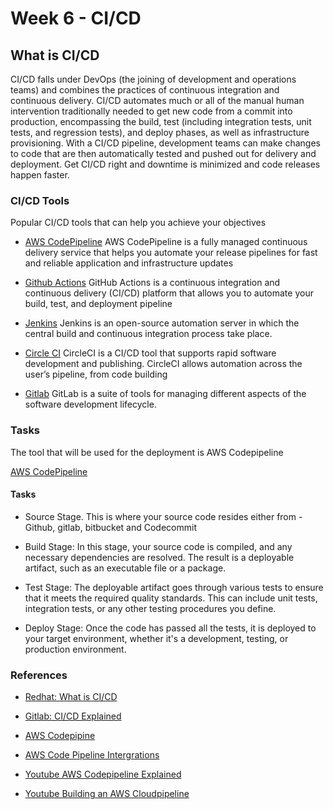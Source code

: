 # Week 6 - CI/CD 

## What is CI/CD
CI/CD falls under DevOps (the joining of development and operations teams) and combines the practices of continuous integration and continuous delivery. CI/CD automates much or all of the manual human intervention traditionally needed to get new code from a commit into production, encompassing the build, test (including integration tests, unit tests, and regression tests), and deploy phases, as well as infrastructure provisioning. With a CI/CD pipeline, development teams can make changes to code that are then automatically tested and pushed out for delivery and deployment. Get CI/CD right and downtime is minimized and code releases happen faster.

### CI/CD Tools

Popular CI/CD tools that can help you achieve your objectives

- [AWS CodePipeline](https://aws.amazon.com/codepipeline/) AWS CodePipeline is a fully managed continuous delivery service that helps you automate your release pipelines for fast and reliable application and infrastructure updates

- [Github Actions](https://docs.github.com/en/actions) GitHub Actions is a continuous integration and continuous delivery (CI/CD) platform that allows you to automate your build, test, and deployment pipeline
  
- [Jenkins](https://www.jenkins.io/) Jenkins is an open-source automation server in which the central build and continuous integration process take place.
  
- [Circle CI](https://circleci.com/) CircleCI is a CI/CD tool that supports rapid software development and publishing. CircleCI allows automation across the user’s pipeline, from code building
  
- [Gitlab](https://about.gitlab.com/) GitLab is a suite of tools for managing different aspects of the software development lifecycle.

### Tasks

The tool that will be used for the deployment is AWS Codepipeline

[AWS CodePipeline](https://github.com/rcacfs/Project_Alpha/assets/24573829/8ed2e5d2-aa22-4a54-a542-142493cf0e87)

#### Tasks

- Source Stage. This is where your source code resides either from - Github, gitlab, bitbucket and Codecommit
  
- Build Stage: In this stage, your source code is compiled, and any necessary dependencies are resolved. The result is a deployable artifact, such as an executable file or a package.
  
- Test Stage: The deployable artifact goes through various tests to ensure that it meets the required quality standards. This can include unit tests, integration tests, or any other testing procedures you define.

- Deploy Stage: Once the code has passed all the tests, it is deployed to your target environment, whether it's a development, testing, or production environment.



### References

- [Redhat: What is CI/CD ](https://www.redhat.com/en/topics/devops/what-is-ci-cd)

- [Gitlab: CI/CD Explained ](https://about.gitlab.com/topics/ci-cd/)

- [AWS Codepipine](https://aws.amazon.com/codepipeline/product-integrations/?nc=sn&loc=6)

- [AWS Code Pipeline Intergrations](https://docs.aws.amazon.com/codepipeline/latest/userguide/integrations-action-type.html#integrations-source)

- [Youtube AWS Codepipeline Explained](https://www.youtube.com/watch?v=E5qjYTxVKvw)

- [Youtube Building an AWS Cloudpipeline](https://www.youtube.com/watch?v=8jml8Ni5cIE)




